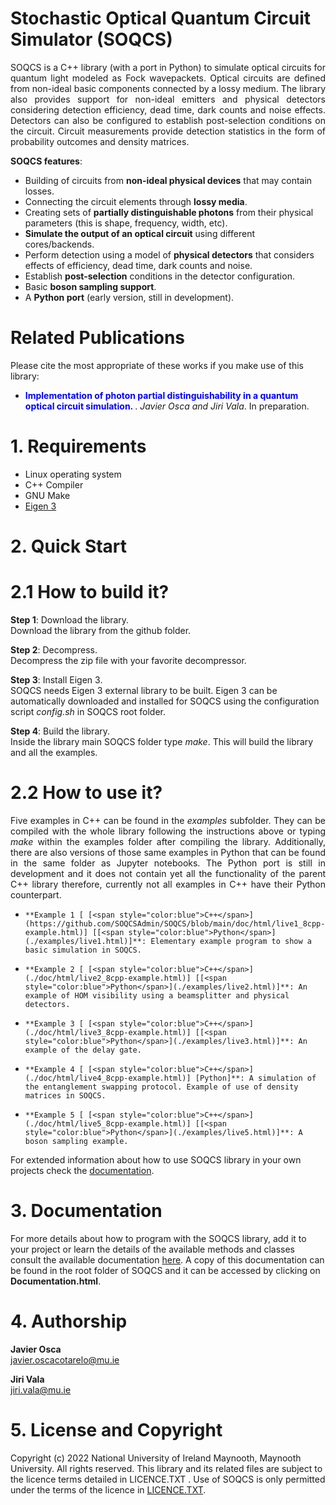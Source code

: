# Stochastic Optical Quantum Circuit Simulator (SOQCS) #

<p align="justify"> SOQCS is a C++ library (with a port in Python) to simulate optical circuits for quantum light modeled as Fock wavepackets. Optical circuits are defined from non-ideal basic components connected by a lossy medium. The library also provides support for non-ideal emitters and physical detectors considering detection efficiency, dead time, dark counts and noise effects. Detectors can also be configured to establish post-selection conditions on the circuit. Circuit measurements provide detection statistics in the form of probability outcomes and density matrices. </p>

**SOQCS features**:

* Building of circuits from **non-ideal physical devices** that may contain losses.
* Connecting the circuit elements through **lossy media**.
* Creating sets of **partially distinguishable photons** from their physical parameters (this is shape, frequency, width, etc).
* **Simulate the output of an optical circuit** using different cores/backends.
* Perform detection using a model of **physical detectors** that considers effects of efficiency, dead time, dark counts and noise.
* Establish **post-selection** conditions in the detector configuration.
* Basic **boson sampling support**.
* A **Python port** (early version, still in development).


# Related Publications #
Please cite the most appropriate of these works if you make use of this library:

* **<span style="color:blue"> Implementation of photon partial distinguishability in a quantum optical circuit simulation. </span>**. <i>Javier Osca and Jiri Vala</i>.  In preparation. 

# 1. Requirements #

* Linux operating system
* C++ Compiler
* GNU Make
* [Eigen 3](https://eigen.tuxfamily.org/index.php?title=Main_Page)


# 2. Quick Start #
# 2.1 How to build it? #
**Step 1**: Download the library.<br>
Download the library from the github folder.

**Step 2**: Decompress. <br>
Decompress the zip file with your favorite decompressor.

**Step 3**: Install Eigen 3. <br>
SOQCS needs Eigen 3 external library to be built. Eigen 3 can be automatically downloaded and installed for SOQCS using the configuration script <i>config.sh</i> in SOQCS root folder.

**Step 4**: Build the library. <br>
Inside the library main SOQCS folder type <i>make</i>. This will build the library and all the examples. 

# 2.2 How to use it? #
<p align="justify"> Five examples in C++ can be found in the <i>examples</i> subfolder. They can be compiled with the whole library following the instructions above or typing <i>make</i> within the examples folder after compiling the library.
Additionally, there are also versions of those same examples in Python that can be found in the same folder as Jupyter notebooks. The Python port is still in development and it does not contain yet all the functionality of the parent C++ library
therefore, currently not all examples in C++ have their Python counterpart.
</p>

*     **Example 1 [ [<span style="color:blue">C++</span>](https://github.com/SOQCSAdmin/SOQCS/blob/main/doc/html/live1_8cpp-example.html)] [[<span style="color:blue">Python</span>](./examples/live1.html)]**: Elementary example program to show a basic simulation in SOQCS.
*     **Example 2 [ [<span style="color:blue">C++</span>](./doc/html/live2_8cpp-example.html)] [[<span style="color:blue">Python</span>](./examples/live2.html)]**: An example of HOM visibility using a beamsplitter and physical detectors.
*     **Example 3 [ [<span style="color:blue">C++</span>](./doc/html/live3_8cpp-example.html)] [[<span style="color:blue">Python</span>](./examples/live3.html)]**: An example of the delay gate.
*     **Example 4 [ [<span style="color:blue">C++</span>](./doc/html/live4_8cpp-example.html)] [Python]**: A simulation of the entanglement swapping protocol. Example of use of density matrices in SOQCS.
*     **Example 5 [ [<span style="color:blue">C++</span>](./doc/html/live5_8cpp-example.html)] [[<span style="color:blue">Python</span>](./examples/live5.html)]**: A boson sampling example.

For extended information about how to use SOQCS library in your own projects check the [documentation](./Documentation.html).
# 3. Documentation #
For more details about how to program with the SOQCS library, add it to your project or learn the details of the available methods and classes consult the available documentation [here](./Documentation.html).
A copy of this documentation can be found in the root folder of SOQCS and it can be accessed by clicking on **Documentation.html**. 

# 4. Authorship #
<b>Javier Osca</b> <br>
javier.oscacotarelo@mu.ie

<b>Jiri Vala</b> <br>
jiri.vala@mu.ie

# 5. License and Copyright #
Copyright (c) 2022 National University of Ireland Maynooth, Maynooth University. All rights reserved. This library and its related files are subject to the licence terms detailed in LICENCE.TXT .
Use of SOQCS is only permitted under the terms of the licence in [LICENCE.TXT](./LICENCE.TXT). 
